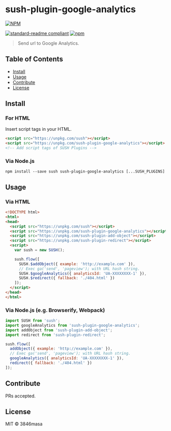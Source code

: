 # sush-plugin-google-analytics

[![NPM](https://nodei.co/npm/sush-plugin-google-analytics.png?compact=true)](https://nodei.co/npm/sush-plugin-google-analytics/)

[![standard-readme compliant](https://img.shields.io/badge/standard--readme-OK-green.svg?style=flat-square)](https://github.com/RichardLitt/standard-readme)
[![npm](https://img.shields.io/npm/v/sush-plugin-google-analytics.svg?style=flat-square)](https://www.npmjs.com/package/sush-plugin-google-analytics)

> Send url to Google Analytics.

## Table of Contents

- [Install](#install)
- [Usage](#usage)
- [Contribute](#contribute)
- [License](#license)

## Install

### For HTML

Insert script tags in your HTML.
```html
<script src="https://unpkg.com/sush"></script>
<script src="https://unpkg.com/sush-plugin-google-analytics"></script>
<!-- Add script tags of SUSH Plugins -->
```

### Via Node.js
```
npm install --save sush sush-plugin-google-analytics [...SUSH_PLUGINS]
```

## Usage

### Via HTML

```html
<!DOCTYPE html>
<html>
<head>
  <script src="https://unpkg.com/sush"></script>
  <script src="https://unpkg.com/sush-plugin-google-analytics"></script>
  <script src="https://unpkg.com/sush-plugin-add-object"></script>
  <script src="https://unpkg.com/sush-plugin-redirect"></script>
  <script>
    var sush = new SUSH();

    sush.flow([
      SUSH.$addObject({ example: 'http://example.com' }),
      // Exec ga('send', 'pageview'); with URL hash string.
      SUSH.$googleAnalytics({ analyticsId: 'UA-XXXXXXXX-1' }),
      SUSH.$redirect({ fallback: './404.html' })
    ]);
  </script>
</head>
</html>
```

### Via Node.js (e.g. Browserify, Webpack)

```js
import SUSH from 'sush';
import googleAnalytics from 'sush-plugin-google-analytics';
import addObject from 'sush-plugin-add-object';
import redirect from 'sush-plugin-redirect';

sush.flow([
  addObject({ example: 'http://example.com' }),
  // Exec ga('send', 'pageview'); with URL hash string.
  googleAnalytics({ analyticsId: 'UA-XXXXXXXX-1' }),
  redirect({ fallback: './404.html' })
]);
```

## Contribute

PRs accepted.

## License

MIT © 3846masa
